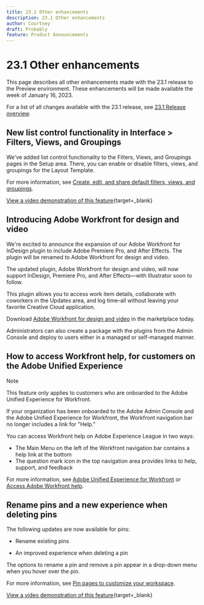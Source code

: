```yaml
---
title: 23.1 Other enhancements
description: 23.1 Other enhancements
author: Courtney
draft: Probably
feature: Product Announcements
---
```

# 23.1 Other enhancements

This page describes all other enhancements made with the 23.1 release to the Preview environment. These enhancements will be made available the week of January 16, 2023. 

For a list of all changes available with the 23.1 release, see [23.1 Release overview](/help/quicksilver/product-announcements/product-releases/23.1-release-activity/23-1-release-overview.md).

## New list control functionality in Interface > Filters, Views, and Groupings

We've added list control functionality to the Filters, Views, and Groupings pages in the Setup area. There, you can enable or disable filters, views, and groupings for the Layout Template.

For more information, see [Create, edit, and share default filters, views, and groupings](/help/quicksilver/administration-and-setup/set-up-workfront/configure-system-defaults/create-and-share-default-fvgs.md).

[View a video demonstration of this feature](https://video.tv.adobe.com/v/3412057/){target=_blank}

## Introducing Adobe Workfront for design and video 

We're excited to announce the expansion of our Adobe Workfront for InDesign plugin to include Adobe Premiere Pro, and After Effects. The plugin will be renamed to Adobe Workfront for design and video. 

The updated plugin, Adobe Workfront for design and video, will now support InDesign, Premiere Pro, and After Effects—with Illustrator soon to follow. 

This plugin allows you to access work item details, collaborate with coworkers in the Updates area, and log time–all without leaving your favorite Creative Cloud application.  

 Download [Adobe Workfront for design and video](https://exchange.adobe.com/apps/cc/108938/adobe-workfront-for-design-and-video) in the marketplace today. 

Administrators can also create a package with the plugins from the Admin Console and deploy to users either in a managed or self-managed manner.

## How to access Workfront help, for customers on the Adobe Unified Experience

>[!NOTE]
>
>This feature only applies to customers who are onboarded to the Adobe Unified Experience for Workfront.

If your organization has been onboarded to the Adobe Admin Console and the Adobe Unified Experience for Workfront, the Workfront navigation bar no longer includes a link for "Help."

You can access Workfront help on Adobe Experience League in two ways:

*    The Main Menu on the left of the Workfront navigation bar contains a help link at the bottom
*    The question mark icon in the top navigation area provides links to help, support, and feedback

For more information, see [Adobe Unified Experience for Workfront](/help/quicksilver/workfront-basics/navigate-workfront/workfront-navigation/adobe-unified-experience.md) or [Access Adobe Workfront help](/help/quicksilver/workfront-basics/navigate-workfront/workfront-navigation/access-workfront-help.md).

## Rename pins and a new experience when deleting pins

The following updates are now available for pins:

* Rename existing pins

* An improved experience when deleting a pin

The options to rename a pin and remove a pin appear in a drop-down menu when you hover over the pin.

For more information, see [Pin pages to customize your workspace](/help/quicksilver/workfront-basics/the-new-workfront-experience/pin-pages.md).

[View a video demonstration of this feature](https://vimeo.com/759935652){target=_blank}
